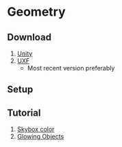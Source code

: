 # Geometry

## Download
1. [Unity](https://unity.com/pricing#plans-student-and-hobbyist)
2. [UXF](https://github.com/immersivecognition/unity-experiment-framework/releases)
    - Most recent version preferably

## Setup 

## Tutorial
1. [Skybox color](https://discussions.unity.com/t/unity-5-how-to-change-skybox-color/134411)
2. [Glowing Objects](https://sharpcoderblog.com/blog/unity-3d-glowing-object-tutorial)
